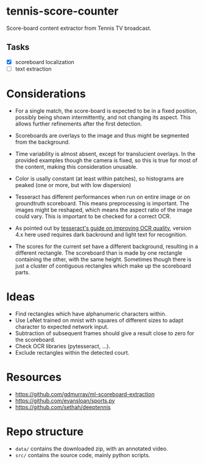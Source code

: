 # tennis-score-counter
Score-board content extractor from Tennis TV broadcast.

## Tasks
- [x] scoreboard localization
- [ ] text extraction

# Considerations
- For a single match, the score-board is expected to be in a fixed position, possibly being shown intermittently, and not changing its aspect. This allows further refinements after the first detection.
- Scoreboards are overlays to the image and thus might be segmented from the background.
- Time variability is almost absent, except for translucient overlays. In the provided examples though the camera is fixed, so this is true for most of the content, making this consideration unusable.
- Color is usally constant (at least within patches), so histograms are peaked (one or more, but with low dispersion)
- Tesseract has different performances when run on entire image or on groundtruth scoreboard. This means preprocessing is important. The images might be reshaped, which means the aspect
ratio of the image could vary. This is important to be checked for a correct OCR.
- As pointed out by [tesseract's guide on improving OCR quality](https://tesseract-ocr.github.io/tessdoc/ImproveQuality.html), version 4.x here used requires dark backround and light text for recognition.

- The scores for the current set have a different background, resulting in a different rectangle. The scoreboard than is made by one rectangle containing the other, with the same height. Sometimes though there is just a cluster of contiguous rectangles which make up the scoreboard parts.

# Ideas
- Find rectangles which have alphanumeric characters within.
- Use LeNet trained on mnist with squares of different sizes to adapt character to expected network input.
- Subtraction of subsequent frames should give a result close to zero for the scoreboard.
- Check OCR libraries (pytesseract, ...).
- Exclude rectangles within the detected court.

# Resources
- https://github.com/gdmurray/ml-scoreboard-extraction
- https://github.com/evansloan/sports.py
- https://github.com/sethah/deeptennis

# Repo structure
- `data/` contains the downloaded zip, with an annotated video.
- `src/` contains the source code, mainly python scripts.